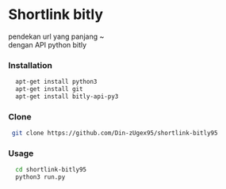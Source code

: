 # Shortlink bitly
pendekan url yang panjang ~<br>
dengan API python bitly

### Installation
```bash
  apt-get install python3
  apt-get install git
  apt-get install bitly-api-py3
```
### Clone
```bash
 git clone https://github.com/Din-zUgex95/shortlink-bitly95
```
### Usage
```bash
  cd shortlink-bitly95
  python3 run.py
```

